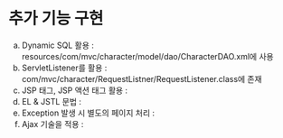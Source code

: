<h1>추가 기능 구현</h1>
<ol>
  <li style='list-style-type: lower-alpha'> Dynamic SQL 활용  :  resources/com/mvc/character/model/dao/CharacterDAO.xml에 사용</li>
  <li style='list-style-type: lower-alpha'> ServletListener를 활용  :  com/mvc/character/RequestListner/RequestListener.class에 존재</li>
  <li style='list-style-type: lower-alpha'> JSP 태그, JSP 액션 태그 활용  :  </li>
  <li style='list-style-type: lower-alpha'> EL & JSTL 문법  :  </li>
  <li style='list-style-type: lower-alpha'> Exception 발생 시 별도의 페이지 처리  :  </li>
  <li style='list-style-type: lower-alpha'> Ajax 기술을 적용  :  </li>
</ul>
